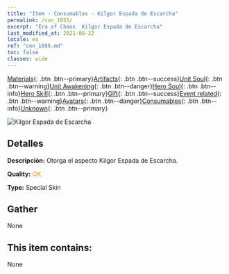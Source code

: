```yaml
---
title: "Item - Consumables - Kilgor Espada de Escarcha"
permalink: /con_1055/
excerpt: "Era of Chaos  Kilgor Espada de Escarcha"
last_modified_at: 2021-06-22
locale: es
ref: "con_1055.md"
toc: false
classes: wide
---
```

 [Materials](/ItemsES/){: .btn .btn--primary}[Artifacts](/ItemsES/Artifacts/){: .btn .btn--success}[Unit Soul](/ItemsES/UnitSoul/){: .btn .btn--warning}[Unit Awakening](/ItemsES/UnitAwakening/){: .btn .btn--danger}[Hero Soul](/ItemsES/HeroSoul/){: .btn .btn--info}[Hero Skill](/ItemsES/HeroSkill/){: .btn .btn--primary}[Gift](/ItemsES/Gift/){: .btn .btn--success}[Event related](/ItemsES/Events/){: .btn .btn--warning}[Avatars](/ItemsES/Avatars/){: .btn .btn--danger}[Consumables](/ItemsES/Consumables/){: .btn .btn--info}[Unknown](/ItemsES/Unknown/){: .btn .btn--primary}

 ![Kilgor Espada de Escarcha](/images/h/h_Kilgor2.jpg)

## Detalles
 **Descripción:** Otorga el aspecto Kilgor Espada de Escarcha.

 **Quality:** <span style="color: #FF8C00">OK</span>

 **Type:** Special Skin

## Gather

  None

## This item contains:

  None

